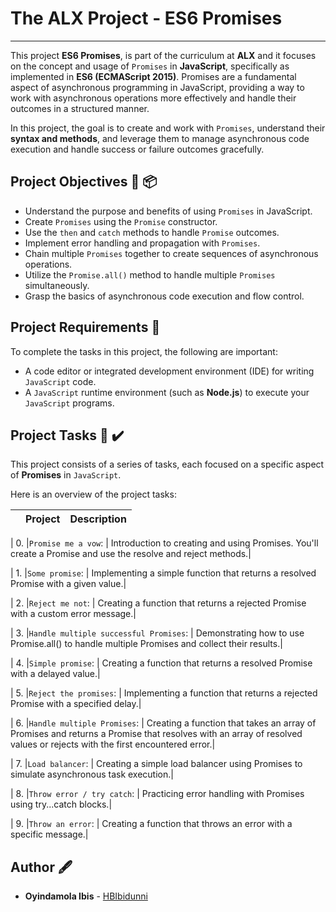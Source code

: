 # The ALX Project - ES6 Promises
------------

This project __ES6 Promises__, is part of the curriculum at __ALX__ and  it focuses on
the concept and usage of `Promises` in __JavaScript__, specifically as implemented in __ES6 (ECMAScript 2015)__.
Promises are a fundamental aspect of asynchronous programming in JavaScript,
providing a way to work with asynchronous operations more effectively and handle their outcomes in a structured manner.

In this project, the goal is to create and work with `Promises`, understand their __syntax and methods__,
and leverage them to manage asynchronous code execution and handle success or failure outcomes gracefully.


## Project Objectives :briefcase: :package:

- Understand the purpose and benefits of using `Promises` in JavaScript.
- Create `Promises` using the `Promise` constructor.
- Use the `then` and `catch` methods to handle `Promise` outcomes.
- Implement error handling and propagation with `Promises`.
- Chain multiple `Promises` together to create sequences of asynchronous operations.
- Utilize the `Promise.all()` method to handle multiple `Promises` simultaneously.
- Grasp the basics of asynchronous code execution and flow control.


## Project Requirements :toolbox:

To complete the tasks in this project, the following are important:

- A code editor or integrated development environment (IDE) for writing `JavaScript` code.
- A `JavaScript` runtime environment (such as __Node.js__) to execute your `JavaScript` programs.


## Project Tasks :open_file_folder: :heavy_check_mark:

This project consists of a series of tasks, each focused on a specific aspect of __Promises__ in `JavaScript`.

Here is an overview of the project tasks:


| | Project | Description |
|:--- | :--- | :---|

| 0. |`Promise me a vow`: | Introduction to creating and using Promises. You'll create a Promise and use the resolve and reject methods.|

| 1. |`Some promise`: | Implementing a simple function that returns a resolved Promise with a given value.|

| 2. |`Reject me not`: | Creating a function that returns a rejected Promise with a custom error message.|

| 3. |`Handle multiple successful Promises`: | Demonstrating how to use Promise.all() to handle multiple Promises and collect their results.|

| 4. |`Simple promise`: | Creating a function that returns a resolved Promise with a delayed value.|

| 5. |`Reject the promises`: | Implementing a function that returns a rejected Promise with a specified delay.|

| 6. |`Handle multiple Promises`: | Creating a function that takes an array of Promises and
returns a Promise that resolves with an array of resolved values or rejects with the first encountered error.|

| 7. |`Load balancer`: | Creating a simple load balancer using Promises to simulate asynchronous task execution.|

| 8. |`Throw error / try catch`: | Practicing error handling with Promises using try...catch blocks.|

| 9. |`Throw an error`: | Creating a function that throws an error with a specific message.|


## Author :fountain_pen:

- **Oyindamola Ibis** - [HBIbidunni](https:///github.com/HBIbidunni)
